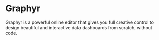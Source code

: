 # Graphyr
Graphyr is a powerful online editor that gives you full creative control to design beautiful and interactive data dashboards from scratch, without code.
